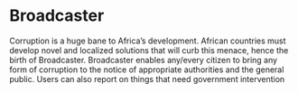 # Broadcaster
Corruption is a huge bane to Africa’s development. African countries must develop novel and localized solutions that will curb this menace, hence the birth of Broadcaster. Broadcaster enables any/every citizen to bring any form of corruption to the notice of appropriate authorities and the general public. Users can also report on things that need government intervention
